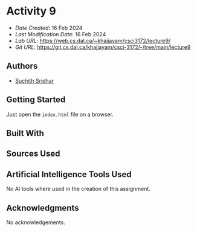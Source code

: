 # Activity 9

* *Date Created*: 16 Feb 2024
* *Last Modification Date*: 16 Feb 2024
* *Lab URL*: https://web.cs.dal.ca/~khajjayam/csci3172/lecture9/
* *Git URL*: https://git.cs.dal.ca/khajjayam/csci-3172/-/tree/main/lecture9

## Authors

* [Suchith Sridhar](suchith.sridhar@dal.ca)

## Getting Started

Just open the `index.html` file on a browser.

## Built With

## Sources Used

## Artificial Intelligence Tools Used

No AI tools where used in the creation of this assignment.

## Acknowledgments

No acknowledgements.
